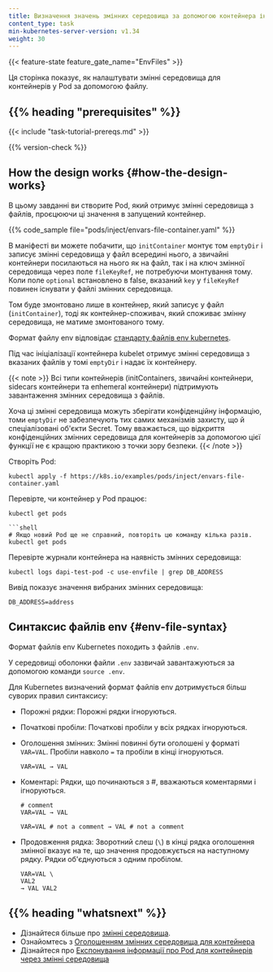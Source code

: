 ```yaml
---
title: Визначення значень змінних середовища за допомогою контейнера ініціалізації
content_type: task
min-kubernetes-server-version: v1.34
weight: 30
---
```


<!-- overview -->

{{< feature-state feature_gate_name="EnvFiles" >}}

Ця сторінка показує, як налаштувати змінні середовища для контейнерів у Pod за допомогою файлу.

## {{% heading "prerequisites" %}}

{{< include "task-tutorial-prereqs.md" >}}

{{% version-check %}}

<!-- steps -->

## How the design works {#how-the-design-works}

В цьому завданні ви створите Pod, який отримує змінні середовища з файлів, проєцюючи ці значення в запущений контейнер.

{{% code_sample file="pods/inject/envars-file-container.yaml" %}}

В маніфесті ви можете побачити, що `initContainer` монтує том `emptyDir` і записує змінні середовища у файл всередині нього, а звичайні контейнери посилаються на нього як на файл, так і на ключ змінної середовища через поле `fileKeyRef`, не потребуючи монтування тому. Коли поле `optional` встановлено в false, вказаний `key` у `fileKeyRef` повинен існувати у файлі змінних середовища.

Том буде змонтовано лише в контейнер, який записує у файл
(`initContainer`), тоді як контейнер-споживач, який споживає змінну середовища, не матиме змонтованого тому.

Формат файлу env відповідає [стандарту файлів env kubernetes](/docs/tasks/inject-data-application/define-environment-variable-via-file/#env-file-syntax).

Під час ініціалізації контейнера kubelet отримує змінні середовища
з вказаних файлів у томі `emptyDir` і надає їх контейнеру.

{{< note >}}
Всі типи контейнерів (initContainers, звичайні контейнери, sidecars контейнери та епhemeral контейнери) підтримують завантаження змінних середовища з файлів.

Хоча ці змінні середовища можуть зберігати конфіденційну інформацію, томи `emptyDir` не забезпечують тих самих механізмів захисту, що й спеціалізовані об'єкти Secret. Тому вважається, що відкриття конфіденційних змінних середовища для контейнерів за допомогою цієї функції не є кращою практикою з точки зору безпеки.
{{< /note >}}

Створіть Pod:

```shell
kubectl apply -f https://k8s.io/examples/pods/inject/envars-file-container.yaml
```

Перевірте, чи контейнер у Pod працює:

```shell
kubectl get pods

```shell
# Якщо новий Pod ще не справний, повторіть цю команду кілька разів.
kubectl get pods
```

Перевірте журнали контейнера на наявність змінних середовища:

```shell
kubectl logs dapi-test-pod -c use-envfile | grep DB_ADDRESS
```

Вивід показує значення вибраних змінних середовища:

```console
DB_ADDRESS=address
```

## Синтаксис файлів env {#env-file-syntax}

Формат файлів env Kubernetes походить з файлів `.env`.

У середовищі оболонки файли `.env` зазвичай завантажуються за допомогою команди `source .env`.

Для Kubernetes визначений формат файлів env дотримується більш суворих правил синтаксису:

* Порожні рядки: Порожні рядки ігноруються.

* Початкові пробіли: Початкові пробіли у всіх рядках ігноруються.

* Оголошення змінних: Змінні повинні бути оголошені у форматі `VAR=VAL`. Пробіли навколо `=` та пробіли в кінці ігноруються.

  ```console
  VAR=VAL → VAL
  ```

* Коментарі: Рядки, що починаються з #, вважаються коментарями і ігноруються.

  ```console
  # comment
  VAR=VAL → VAL

  VAR=VAL # not a comment → VAL # not a comment
  ```

* Продовження рядка: Зворотний слеш (`\`) в кінці рядка оголошення змінної вказує на те, що значення продовжується на наступному рядку. Рядки об'єднуються з одним пробілом.

  ```console
  VAR=VAL \
  VAL2
  → VAL VAL2
  ```

## {{% heading "whatsnext" %}}

* Дізнайтеся більше про [змінні середовища](/docs/tasks/inject-data-application/environment-variable-expose-pod-information/).
* Ознайомтесь з [Оголошенням змінних середовища для контейнера](/docs/tasks/inject-data-application/define-environment-variable-container/)
* Дізнайтеся про [Експонування інформації про Pod для контейнерів через змінні середовища](/docs/tasks/inject-data-application/environment-variable-expose-pod-information)
